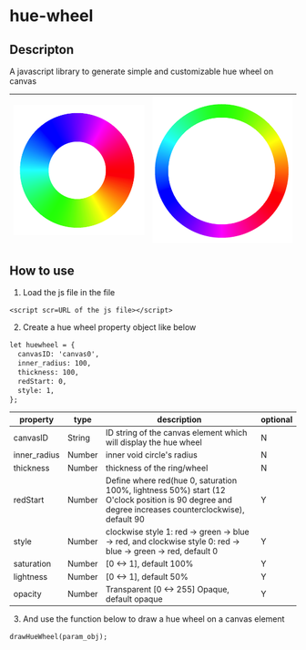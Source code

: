 # hue-wheel

## Descripton
A javascript library to generate simple and customizable hue wheel on canvas

|![hue wheel](gallery/hue-wheel-1.png?raw=true)|![hue wheel](gallery/hue-wheel-2.png?raw=true)|
|---|---|

## How to use
1) Load the js file in the file
```
<script scr=URL of the js file></script>
```

2) Create a hue wheel property object like below
```
let huewheel = {
  canvasID: 'canvas0',
  inner_radius: 100,
  thickness: 100,
  redStart: 0,
  style: 1,
};
```

|property|type|description|optional|
|--------|----|-----------|--------|
|canvasID|String|ID string of the canvas element which will display the hue wheel| N |
|inner_radius|Number|inner void circle's radius| N |
|thickness|Number|thickness of the ring/wheel| N |
|redStart|Number|Define where red(hue 0, saturation 100%, lightness 50%) start (12 O'clock position is 90 degree and degree increases counterclockwise), default 90| Y |
|style|Number|clockwise style 1: red -> green -> blue -> red, and clockwise style 0: red -> blue -> green -> red, default 0| Y |
|saturation|Number|[0 <-> 1], default 100%| Y |
|lightness|Number|[0 <-> 1], default 50%| Y |
|opacity|Number|Transparent [0 <-> 255] Opaque, default opaque| Y |


3) And use the function below to draw a hue wheel on a canvas element
```
drawHueWheel(param_obj);
```
